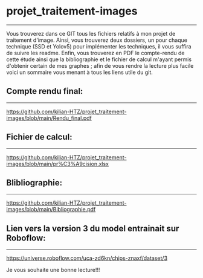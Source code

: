 # projet_traitement-images
---------------------------

Vous trouverez dans ce GIT tous les fichiers relatifs à mon projet de traitement d'image. Ainsi, vous trouverez deux dossiers, un pour chaque technique (SSD et Yolov5) pour implémenter les techniques, il vous suffira de suivre les readme. Enfin, vous trouverez en PDF le compte-rendu de cette étude ainsi que la bibliographie et le fichier de calcul m'ayant permis d'obtenir certain de mes graphes ; afin de vous rendre la lecture plus facile voici un sommaire vous menant à tous les liens utile du git.

## Compte rendu final:
-----------------------
https://github.com/kilian-HTZ/projet_traitement-images/blob/main/Rendu_final.pdf

## Fichier de calcul:
---------------------
https://github.com/kilian-HTZ/projet_traitement-images/blob/main/pr%C3%A9cision.xlsx 

## Blibliographie:
-------------------

https://github.com/kilian-HTZ/projet_traitement-images/blob/main/Bibliographie.pdf 


## Lien vers la version 3 du model entrainait sur Roboflow:
------------------------------------------------------------
https://universe.roboflow.com/uca-zd6kn/chips-znaxf/dataset/3 

Je vous souhaite une bonne lecture!!!



